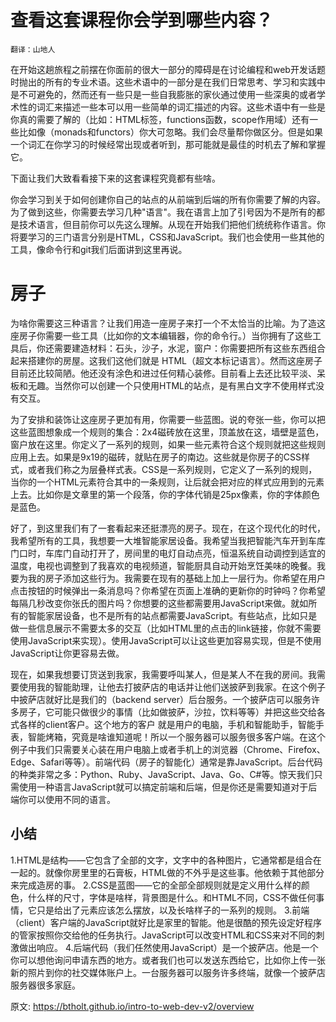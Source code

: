 # 查看这套课程你会学到哪些内容？
`翻译：山地人`

在开始这趟旅程之前摆在你面前的很大一部分的障碍是在讨论编程和web开发话题时抛出的所有的专业术语。这些术语中的一部分是在我们日常思考、学习和实践中是不可避免的，然而还有一些只是一些自我膨胀的家伙通过使用一些深奥的或者学术性的词汇来描述一些本可以用一些简单的词汇描述的内容。这些术语中有一些是你真的需要了解的（比如：HTML标签，functions函数，scope作用域）还有一些比如像（monads和functors）你大可忽略。我们会尽量帮你做区分。但是如果一个词汇在你学习的时候经常出现或者听到，那可能就是最佳的时机去了解和掌握它。

下面让我们大致看看接下来的这套课程究竟都有些啥。

你会学习到关于如何创建你自己的站点的从前端到后端的所有你需要了解的内容。为了做到这些，你需要去学习几种"语言"。我在语言上加了引号因为不是所有的都是技术语言，但目前你可以先这么理解。从现在开始我们把他们统统称作语言。你将要学习的三门语言分别是HTML，CSS和JavaScript。我们也会使用一些其他的工具，像命令行和git我们后面讲到这里再说。

# 房子
为啥你需要这三种语言？让我们用造一座房子来打一个不太恰当的比喻。为了造这座房子你需要一些工具（比如你的文本编辑器，你的命令行。）当你拥有了这些工具后，你还需要建造材料：石头，沙子，水泥，窗户：你需要把所有这些东西组合起来搭建你的房屋。这我们这他们就是 HTML（超文本标记语言）。然而这座房子目前还比较简陋。他还没有涂色和进过任何精心装修。目前看上去还比较平淡、呆板和无趣。当然你可以创建一个只使用HTML的站点，是有黑白文字不使用样式没有交互。

为了安排和装饰让这座房子更加有用，你需要一些蓝图。说的夸张一些，你可以把这些蓝图想象成一个规则的集合：2x4磁砖放在这里，顶盖放在这，墙壁是蓝色，窗户放在这里。你定义了一系列的规则，如果一些元素符合这个规则就把这些规则应用上去。如果是9x19的磁砖，就贴在房子的南边。这些就是你房子的CSS样式，或者我们称之为层叠样式表。CSS是一系列规则，它定义了一系列的规则，当你的一个HTML元素符合其中的一条规则，让后就会把对应的样式应用到的元素上去。比如你是文章里的第一个段落，你的字体代销是25px像素，你的字体颜色是蓝色。

好了，到这里我们有了一套看起来还挺漂亮的房子。现在，在这个现代化的时代，我希望所有的工具，我想要一大堆智能家居设备。我希望当我把智能汽车开到车库门口时，车库门自动打开了，房间里的电灯自动点亮，恒温系统自动调控到适宜的温度，电视也调整到了我喜欢的电视频道，智能厨具自动开始烹饪美味的晚餐。我要为我的房子添加这些行为。我需要在现有的基础上加上一层行为。你希望在用户点击按钮的时候弹出一条消息吗？你希望在页面上准确的更新你的时钟吗？你希望每隔几秒改变你张氏的图片吗？你想要的这些都需要用JavaScript来做。就如所有的智能家居设备，也不是所有的站点都需要JavaScript。有些站点，比如只是做一些信息展示不需要太多的交互（比如HTML里的点击的link链接，你就不需要使用JavaScript来实现）。使用JavaScript可以让这些更加容易实现，但是不使用JavaScript让你更容易去做。

现在，如果我想要订货送到我家，我需要呼叫某人，但是某人不在我的房间。我需要使用我的智能助理，让他去打披萨店的电话并让他们送披萨到我家。在这个例子中披萨店就好比是我们的（backend server）后台服务。一个披萨店可以服务许多房子，它可能只做很少的事情（比如做披萨，沙拉，饮料等等）并把这些交给各式各样的client客户。这个地方的客户
就是用户的电脑，手机和智能助手，智能手表，智能烤箱，究竟是啥谁知道呢！所以一个服务器可以服务很多客户端。在这个例子中我们只需要关心装在用户电脑上或者手机上的浏览器（Chrome、Firefox、Edge、Safari等等）。前端代码（房子的智能化）通常是靠JavaScript。后台代码的种类非常之多：Python、Ruby、JavaScript、Java、Go、C#等。惊天我们只需使用一种语言JavaScript就可以搞定前端和后端，但是你还是需要知道对于后端你可以使用不同的语言。

## 小结
1.HTML是结构——它包含了全部的文字，文字中的各种图片，它通常都是组合在一起的。就像你房里里的石膏板，HTML做的不外乎是这些事。他依赖于其他部分来完成造房的事。
2.CSS是蓝图——它的全部全部规则就是定义用什么样的颜色，什么样的尺寸，字体是啥样，背景图是什么。和HTML不同，CSS不做任何事情，它只是给出了元素应该怎么摆放，以及长啥样子的一系列的规则。
3.前端（client）客户端的JavaScript就好比是家里的智能。他是很酷的预先设定好程序的管家按照你交给他的任务执行。JavaScript可以改变HTML和CSS来对不同的刺激做出响应。
4.后端代码（我们任然使用JavaScript）是一个披萨店。他是一个你可以想他询问申请东西的地方。或者我们也可以发送东西给它，比如你上传一张新的照片到你的社交媒体账户上。一台服务器可以服务许多终端，就像一个披萨店服务器很多家庭。

原文:
https://btholt.github.io/intro-to-web-dev-v2/overview

